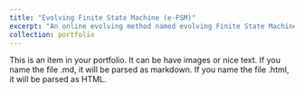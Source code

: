 ```yaml
---
title: "Evolving Finite State Machine (e-FSM)"
excerpt: "An online evolving method named evolving Finite State Machine (e-FSM) can determine unknown states (situations) and identify transitions. At a moment, it is similar to Markov Chain, but its structure evolves over time. This approach enables controllers to recognize unexpected situations and learn optimal decisions over time. Also, the e-FSM is fully explainalbe while Deep Neural Network does not."
collection: portfolio
---
```


This is an item in your portfolio. It can be have images or nice text. If you name the file .md, it will be parsed as markdown. If you name the file .html, it will be parsed as HTML. 
